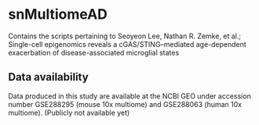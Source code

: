# snMultiomeAD

Contains the scripts pertaining to Seoyeon Lee, Nathan R. Zemke, et al.; Single-cell epigenomics reveals a cGAS/STING–mediated age-dependent exacerbation of disease-associated microglial states

## Data availability

Data produced in this study are available at the NCBI GEO under accession number GSE288295 (mouse 10x multiome) and GSE288063 (human 10x multiome). (Publicly not available yet)
